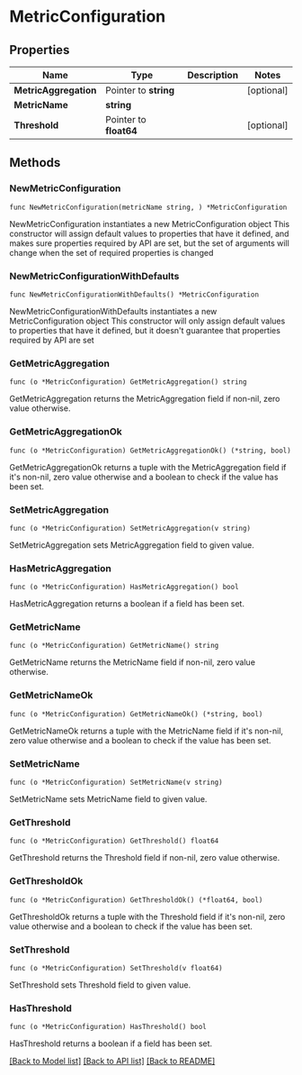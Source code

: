 # MetricConfiguration

## Properties

Name | Type | Description | Notes
------------ | ------------- | ------------- | -------------
**MetricAggregation** | Pointer to **string** |  | [optional] 
**MetricName** | **string** |  | 
**Threshold** | Pointer to **float64** |  | [optional] 

## Methods

### NewMetricConfiguration

`func NewMetricConfiguration(metricName string, ) *MetricConfiguration`

NewMetricConfiguration instantiates a new MetricConfiguration object
This constructor will assign default values to properties that have it defined,
and makes sure properties required by API are set, but the set of arguments
will change when the set of required properties is changed

### NewMetricConfigurationWithDefaults

`func NewMetricConfigurationWithDefaults() *MetricConfiguration`

NewMetricConfigurationWithDefaults instantiates a new MetricConfiguration object
This constructor will only assign default values to properties that have it defined,
but it doesn't guarantee that properties required by API are set

### GetMetricAggregation

`func (o *MetricConfiguration) GetMetricAggregation() string`

GetMetricAggregation returns the MetricAggregation field if non-nil, zero value otherwise.

### GetMetricAggregationOk

`func (o *MetricConfiguration) GetMetricAggregationOk() (*string, bool)`

GetMetricAggregationOk returns a tuple with the MetricAggregation field if it's non-nil, zero value otherwise
and a boolean to check if the value has been set.

### SetMetricAggregation

`func (o *MetricConfiguration) SetMetricAggregation(v string)`

SetMetricAggregation sets MetricAggregation field to given value.

### HasMetricAggregation

`func (o *MetricConfiguration) HasMetricAggregation() bool`

HasMetricAggregation returns a boolean if a field has been set.

### GetMetricName

`func (o *MetricConfiguration) GetMetricName() string`

GetMetricName returns the MetricName field if non-nil, zero value otherwise.

### GetMetricNameOk

`func (o *MetricConfiguration) GetMetricNameOk() (*string, bool)`

GetMetricNameOk returns a tuple with the MetricName field if it's non-nil, zero value otherwise
and a boolean to check if the value has been set.

### SetMetricName

`func (o *MetricConfiguration) SetMetricName(v string)`

SetMetricName sets MetricName field to given value.


### GetThreshold

`func (o *MetricConfiguration) GetThreshold() float64`

GetThreshold returns the Threshold field if non-nil, zero value otherwise.

### GetThresholdOk

`func (o *MetricConfiguration) GetThresholdOk() (*float64, bool)`

GetThresholdOk returns a tuple with the Threshold field if it's non-nil, zero value otherwise
and a boolean to check if the value has been set.

### SetThreshold

`func (o *MetricConfiguration) SetThreshold(v float64)`

SetThreshold sets Threshold field to given value.

### HasThreshold

`func (o *MetricConfiguration) HasThreshold() bool`

HasThreshold returns a boolean if a field has been set.


[[Back to Model list]](../README.md#documentation-for-models) [[Back to API list]](../README.md#documentation-for-api-endpoints) [[Back to README]](../README.md)



